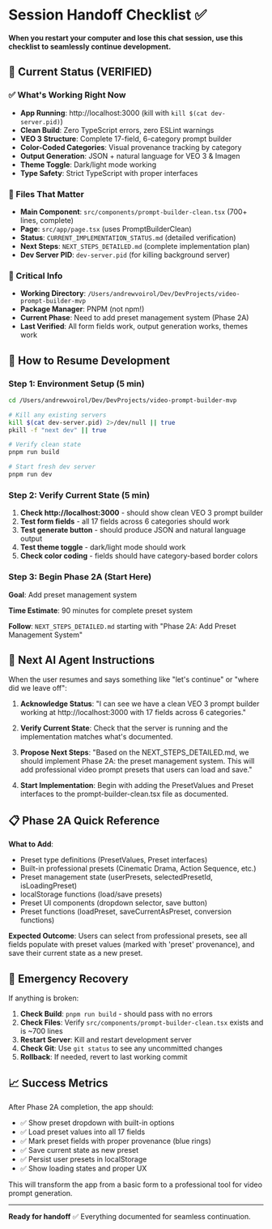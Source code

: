 # Session Handoff Checklist ✅

**When you restart your computer and lose this chat session, use this checklist to seamlessly continue development.**

## 🎯 Current Status (VERIFIED)

### ✅ What's Working Right Now
- **App Running**: http://localhost:3000 (kill with `kill $(cat dev-server.pid)`)
- **Clean Build**: Zero TypeScript errors, zero ESLint warnings
- **VEO 3 Structure**: Complete 17-field, 6-category prompt builder
- **Color-Coded Categories**: Visual provenance tracking by category
- **Output Generation**: JSON + natural language for VEO 3 & Imagen
- **Theme Toggle**: Dark/light mode working
- **Type Safety**: Strict TypeScript with proper interfaces

### 📁 Files That Matter
- **Main Component**: `src/components/prompt-builder-clean.tsx` (700+ lines, complete)
- **Page**: `src/app/page.tsx` (uses PromptBuilderClean)
- **Status**: `CURRENT_IMPLEMENTATION_STATUS.md` (detailed verification)
- **Next Steps**: `NEXT_STEPS_DETAILED.md` (complete implementation plan)
- **Dev Server PID**: `dev-server.pid` (for killing background server)

### 🚨 Critical Info
- **Working Directory**: `/Users/andrewvoirol/Dev/DevProjects/video-prompt-builder-mvp`
- **Package Manager**: PNPM (not npm!)
- **Current Phase**: Need to add preset management system (Phase 2A)
- **Last Verified**: All form fields work, output generation works, themes work

## 🔄 How to Resume Development

### Step 1: Environment Setup (5 min)
```bash
cd /Users/andrewvoirol/Dev/DevProjects/video-prompt-builder-mvp

# Kill any existing servers
kill $(cat dev-server.pid) 2>/dev/null || true
pkill -f "next dev" || true

# Verify clean state
pnpm run build

# Start fresh dev server
pnpm run dev
```

### Step 2: Verify Current State (5 min)
1. **Check http://localhost:3000** - should show clean VEO 3 prompt builder
2. **Test form fields** - all 17 fields across 6 categories should work
3. **Test generate button** - should produce JSON and natural language output
4. **Test theme toggle** - dark/light mode should work
5. **Check color coding** - fields should have category-based border colors

### Step 3: Begin Phase 2A (Start Here)
**Goal**: Add preset management system

**Time Estimate**: 90 minutes for complete preset system

**Follow**: `NEXT_STEPS_DETAILED.md` starting with "Phase 2A: Add Preset Management System"

## 🎯 Next AI Agent Instructions

When the user resumes and says something like "let's continue" or "where did we leave off":

1. **Acknowledge Status**: "I can see we have a clean VEO 3 prompt builder working at http://localhost:3000 with 17 fields across 6 categories."

2. **Verify Current State**: Check that the server is running and the implementation matches what's documented.

3. **Propose Next Steps**: "Based on the NEXT_STEPS_DETAILED.md, we should implement Phase 2A: the preset management system. This will add professional video prompt presets that users can load and save."

4. **Start Implementation**: Begin with adding the PresetValues and Preset interfaces to the prompt-builder-clean.tsx file as documented.

## 📋 Phase 2A Quick Reference

**What to Add**:
- Preset type definitions (PresetValues, Preset interfaces)
- Built-in professional presets (Cinematic Drama, Action Sequence, etc.)
- Preset management state (userPresets, selectedPresetId, isLoadingPreset)
- localStorage functions (load/save presets)
- Preset UI components (dropdown selector, save button)
- Preset functions (loadPreset, saveCurrentAsPreset, conversion functions)

**Expected Outcome**: Users can select from professional presets, see all fields populate with preset values (marked with 'preset' provenance), and save their current state as a new preset.

## 🔧 Emergency Recovery

If anything is broken:

1. **Check Build**: `pnpm run build` - should pass with no errors
2. **Check Files**: Verify `src/components/prompt-builder-clean.tsx` exists and is ~700 lines
3. **Restart Server**: Kill and restart development server
4. **Check Git**: Use `git status` to see any uncommitted changes
5. **Rollback**: If needed, revert to last working commit

## 📈 Success Metrics

After Phase 2A completion, the app should:
- ✅ Show preset dropdown with built-in options
- ✅ Load preset values into all 17 fields
- ✅ Mark preset fields with proper provenance (blue rings)
- ✅ Save current state as new preset
- ✅ Persist user presets in localStorage
- ✅ Show loading states and proper UX

This will transform the app from a basic form to a professional tool for video prompt generation.

---

**Ready for handoff** ✅ Everything documented for seamless continuation.
